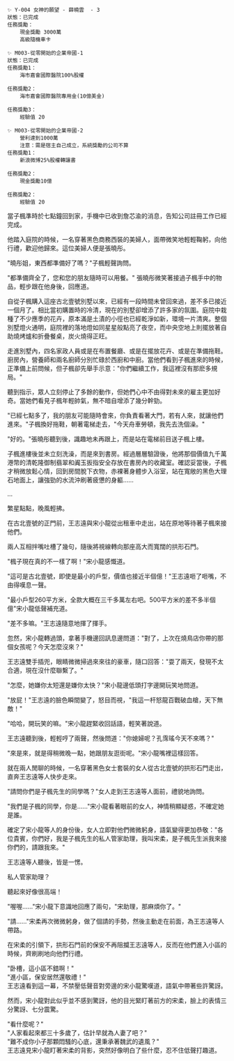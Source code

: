 

```
✨ Y-004 女神的願望 - 薛曉雲  - 3
狀態：已完成
任務獎勵：
    現金獎勵 3000萬
    高級隨機車卡
```

```
✨ M003-從零開始的企業帝國-1
狀態：已完成
任務獎勵1：	
    海市嘉會國際醫院100%股權

任務獎勵2：	
    海市嘉會國際醫院專用金(10億美金)

任務獎勵3：	
    經驗值 20
```

```
✨ M003-從零開始的企業帝國-2
    營利達到1000萬
	注意：需是宿主自己成立，系統獎勵的公司不算
任務獎勵1：	
    新浪微博25%股權轉讓書

任務獎勵2：	
    現金獎勵10億

任務獎勵2：	
    經驗值 20
```


當子楓準時於七點鐘回到家，手機中已收到詹芯渝的消息，告知公司註冊工作已經完成。

他踏入庭院的時候，一名穿著黑色商務西裝的美婦人，面帶微笑地輕輕鞠躬，向他行禮，歡迎他歸來。這位美婦人便是張曉彤。

"曉彤姐，東西都準備好了嗎？"子楓輕聲詢問。

"都準備齊全了，您和您的朋友隨時可以用餐。" 張曉彤微笑著接過子楓手中的物品，輕步跟在他身後，回應道。

自從子楓購入這座古北壹號別墅以來，已經有一段時間未曾回來過，差不多已接近一個月了。相比當初購置時的冷清，現在的別墅卻增添了許多家的氛圍。庭院中栽種了不少應季的花卉，原本滿是土漬的小徑也已經乾淨如新，環境一片清爽。整個別墅燈火通明，庭院裡的落地燈如同星星般點亮了夜空，而中央空地上則擺放著自助燒烤爐和折疊餐桌，炭火燒得正旺。

走進別墅內，四名家政人員或是在布置餐廳、或是在擺放花卉、或是在準備拖鞋。廚房內，營養師和兩名廚師分別忙碌於西廚和中廚。當他們看到子楓進來的時候，正準備上前問候，但子楓卻先舉手示意："你們繼續工作，我這裡沒有那麽多規局。"

聽到指示，眾人立刻停止了多餘的動作，但她們心中不由得對未來的雇主更加好奇。當她們看見子楓年輕帥氣，無不暗自增添了幾分幹勁。

"已經七點多了，我的朋友可能隨時會來，你負責看著大門，若有人來，就讓他們進來。"子楓換好拖鞋，朝著電梯走去，"今天舟車勞頓，我先去洗個澡。"

"好的。"張曉彤聽到後，識趣地未再跟上，而是站在電梯前目送子楓上樓。

子楓進樓後並未立刻洗澡，而是來到書房。經過層層驗證後，他將那個價值九千萬港幣的清乾隆御制翡翠和阗玉扳指安全存放在書房內的收藏室。確認妥當後，子楓才稍微放鬆心情，回到房間脫下衣物，赤裸著身體步入浴室，站在寬敞的黑色大理石地面上，讓強勁的水流沖刷著疲憊的身軀……

...

繁星點點，晚風輕拂。

在古北壹號的正門前，王志遠與宋小龍從出租車中走出，站在原地等待著子楓來接他們。

兩人互相拌嘴吐槽了幾句，隨後將視線轉向那座高大而寬闊的拱形石門。

"楓子現在真的不一樣了啊！"宋小龍感慨道。

"這可是古北壹號，即使是最小的戶型，價值也接近半個億！"王志遠咂了咂嘴，不由得嘆息一聲。

"最小戶型260平方米，全款大概在三千多萬左右吧。500平方米的差不多半個億"宋小龍低聲補充道。

"差不多嘛。"王志遠隨意地揮了揮手。

忽然，宋小龍轉過頭，拿著手機邊回訊息邊問道："對了，上次在燒鳥店你帶的那個女孩呢？今天怎麼沒來？"

王志遠雙手插兜，眼睛微微掃過來來往的豪車，隨口回答："耍了兩天，發現不太合適，現在沒什麼聯繫了。"

"怎麼，她嫌你太短還是嫌你太快？"宋小龍邊低頭打字邊開玩笑地問道。

"放屁！"王志遠的臉色瞬間變了，怒目而視，"我這一杆怒龍百戰破血槍，天下無敵！"

"哈哈，開玩笑的嘛。"宋小龍趕緊收回話語，輕笑著說道。

王志遠聽到後，輕輕哼了兩聲，然後問道："你媳婦呢？孔霈瑤今天不來嗎？"

"來是來，就是得稍微晚一點，她跟朋友逛街呢。"宋小龍嘴裡這樣回答。

就在兩人閒聊的時候，一名穿著黑色女士套裝的女人從古北壹號的拱形石門走出，直奔王志遠等人快步走來。

"請問你們是子楓先生的同學嗎？"女人走到王志遠等人面前，禮貌地詢問。

"我們是子楓的同學，你是……"宋小龍看著眼前的女人，神情稍顯疑惑，不確定她是誰。

確定了宋小龍等人的身份後，女人立即對他們微微躬身，語氣變得更加恭敬："各位貴賓，你們好，我是子楓先生的私人管家助理，我叫宋柔，是子楓先生派我來接你們的，請跟我來。"

王志遠等人聽後，皆是一愣。

私人管家助理？

聽起來好像很高端！

"喔喔……"宋小龍下意識地回應了兩句，"宋助理，那麻煩你了。"

"請……"宋柔再次微微躬身，做了個請的手勢，然後主動走在前面，為王志遠等人帶路。

在宋柔的引領下，拱形石門前的保安不再阻攔王志遠等人，反而在他們進入小區的時候，齊刷刷地向他們行禮。

"卧槽，這小區不錯啊！"  
"進小區，保安居然還敬禮！"  
王志遠看到這一幕，不禁壓低聲音對旁邊的宋小龍驚嘆道，語氣中帶著些許驚訝。

然而，宋小龍對此似乎並不感到驚訝，他的目光緊盯著前方的宋柔，臉上的表情三分驚訝、七分震驚。

"看什麼呢？"  
"人家看起來都三十多歲了，估計早就為人妻了吧？"  
"難不成你小子那顆悶騷的心底，還秉承著魏武的遺風？"  
王志遠見宋小龍盯著宋柔的背影，突然好像明白了些什麼，忍不住低聲打趣道。